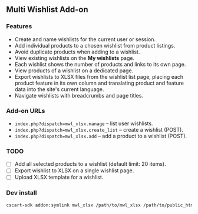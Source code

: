 ## Multi Wishlist Add-on

### Features
- Create and name wishlists for the current user or session.
- Add individual products to a chosen wishlist from product listings.
- Avoid duplicate products when adding to a wishlist.
- View existing wishlists on the **My wishlists** page.
- Each wishlist shows the number of products and links to its own page.
- View products of a wishlist on a dedicated page.
- Export wishlists to XLSX files from the wishlist list page, placing each product feature in its own column and translating product and feature data into the site's current language.
- Navigate wishlists with breadcrumbs and page titles.

### Add-on URLs
- `index.php?dispatch=mwl_xlsx.manage` – list user wishlists.
- `index.php?dispatch=mwl_xlsx.create_list` – create a wishlist (POST).
- `index.php?dispatch=mwl_xlsx.add` – add a product to a wishlist (POST).

### TODO
- [ ] Add all selected products to a wishlist (default limit: 20 items).
- [ ] Export wishlist to XLSX on a single wishlist page.
- [ ] Upload XLSX template for a wishlist.

### Dev install

```bash
cscart-sdk addon:symlink mwl_xlsx /path/to/mwl_xlsx /path/to/public_html --templates-to-design
```
